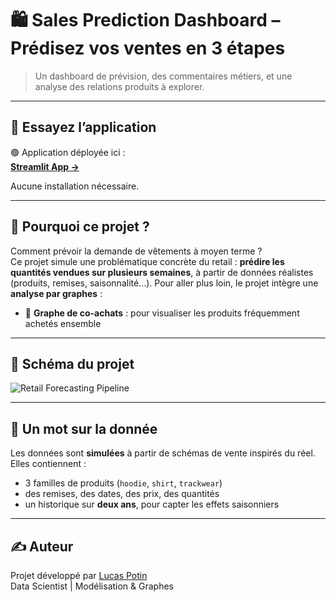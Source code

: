 # 🛍️ Sales Prediction Dashboard – Prédisez vos ventes en 3 étapes

> Un dashboard de prévision, des commentaires métiers, et une analyse des relations produits à explorer.

---

## 🚀 Essayez l’application

🟢 Application déployée ici :  
**[Streamlit App →](https://sales-prediction-dashboard.streamlit.app/)**

Aucune installation nécessaire.

---

## 🎯 Pourquoi ce projet ?

Comment prévoir la demande de vêtements à moyen terme ?  
Ce projet simule une problématique concrète du retail : **prédire les quantités vendues sur plusieurs semaines**, à partir de données réalistes (produits, remises, saisonnalité…).
Pour aller plus loin, le projet intègre une **analyse par graphes** :
- 🔗 **Graphe de co-achats** : pour visualiser les produits fréquemment achetés ensemble

---

## 🧭 Schéma  du projet

![Retail Forecasting Pipeline](assets/schema_forecasting.png)

---


## 🧠 Un mot sur la donnée

Les données sont **simulées** à partir de schémas de vente inspirés du réel.  
Elles contiennent :
- 3 familles de produits (`hoodie`, `shirt`, `trackwear`)
- des remises, des dates, des prix, des quantités
- un historique sur **deux ans**, pour capter les effets saisonniers

---

## ✍️ Auteur

Projet développé par [Lucas Potin](https://lucaspotin98.github.io/.fr)  
Data Scientist | Modélisation & Graphes
